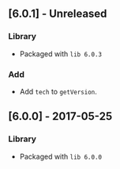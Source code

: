 ## [6.0.1] - Unreleased
### Library
- Packaged with `lib 6.0.3`

### Add
- Add `tech` to `getVersion`.

## [6.0.0] - 2017-05-25
### Library
- Packaged with `lib 6.0.0`
